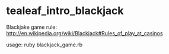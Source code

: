 tealeaf_intro_blackjack
=======================

Blackjake game
rule: http://en.wikipedia.org/wiki/Blackjack#Rules_of_play_at_casinos

usage: ruby blackjack_game.rb
